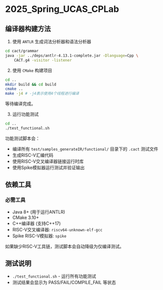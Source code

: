 # 2025_Spring_UCAS_CPLab

## 编译器构建方法

1. 使用 `ANTLR` 生成词法分析器和语法分析器

```bash
cd cact/grammar
java -jar ../deps/antlr-4.13.1-complete.jar -Dlanguage=Cpp \
    CACT.g4 -visitor -listener
```

2. 使用 `CMake` 构建项目

```bash
cd ..
mkdir build && cd build
cmake ..
make -j4 # -j4表示使用4个线程进行编译
```

等待编译完成。

3. 运行功能测试

```bash
cd ..
./test_functional.sh
```

功能测试脚本会：

- 编译所有 `test/samples_generateIR/functional/` 目录下的 `.cact` 测试文件
- 生成RISC-V汇编代码
- 使用RISC-V交叉编译器链接运行时库
- 使用Spike模拟器运行测试并验证输出

## 依赖工具

### 必需工具

- Java 8+ (用于运行ANTLR)
- CMake 3.10+
- C++编译器 (支持C++17)
- RISC-V交叉编译器: `riscv64-unknown-elf-gcc`
- Spike RISC-V模拟器: `spike`

如果缺少RISC-V工具链，测试脚本会自动降级为仅编译测试。

## 测试说明

- `./test_functional.sh` - 运行所有功能测试
- 测试结果会显示为 PASS/FAIL/COMPILE_FAIL 等状态
